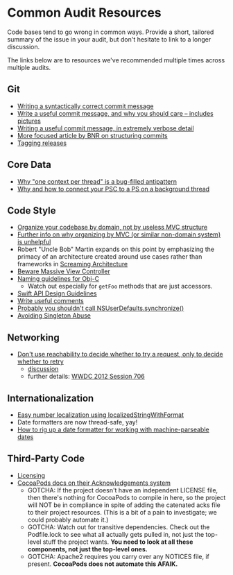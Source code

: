 # Common Audit Resources
Code bases tend to go wrong in common ways.
Provide a short, tailored summary of the issue in your audit,
but don't hesitate to link to a longer discussion.

The links below are to resources we've recommended multiple times across
multiple audits.


## Git
- [Writing a syntactically correct commit message](http://tbaggery.com/2008/04/19/a-note-about-git-commit-messages.html)
- [Write a useful commit message, and why you should care – includes pictures](http://chris.beams.io/posts/git-commit/)
- [Writing a useful commit message, in extremely verbose detail](https://wiki.openstack.org/wiki/GitCommitMessages)
- [More focused article by BNR on structuring commits](http://www.bignerdranch.com/blog/small-distinct-commits-say-you-care/)
- [Tagging releases](https://help.github.com/articles/about-releases/)


## Core Data
- [Why "one context per thread" is a bug-filled antipattern](http://saulmora.com/2013/09/15/why-contextforcurrentthread-doesn-t-work-in-magicalrecord/)
- [Why and how to connect your PSC to a PS on a background thread](http://martiancraft.com/blog/2015/03/core-data-stack/)


## Code Style
- [Organize your codebase by domain, not by useless MVC structure](http://www.sicpers.info/2014/03/inside-out-apps/)
- [Further info on why organizing by MVC (or similar non-domain system) is unhelpful](http://www.sicpers.info/2014/10/the-trouble-with-layers/)
- Robert "Uncle Bob" Martin expands on this point by emphasizing the primacy of an architecture created around use cases rather than frameworks in [Screaming Architecture](http://blog.8thlight.com/uncle-bob/2011/09/30/Screaming-Architecture.html)
- [Beware Massive View Controller](http://www.objc.io/issues/13-architecture/)
- [Naming guidelines for Obj-C](https://developer.apple.com/library/mac/documentation/Cocoa/Conceptual/CodingGuidelines/CodingGuidelines.html#//apple_ref/doc/uid/10000146-SW1)
    - Watch out especially for `getFoo` methods that are just accessors.
- [Swift API Design Guidelines](https://swift.org/documentation/api-design-guidelines/)
- [Write useful comments](https://www.bignerdranch.com/blog/considerate-commenting/)
- [Probably you shouldn't call NSUserDefaults.synchronize()](https://developer.apple.com/library/prerelease/content/releasenotes/Foundation/RN-Foundation-v10.10/index.html#10_10UserDefaults)
- [Avoiding Singleton Abuse](https://www.objc.io/issues/13-architecture/singletons/)


## Networking
- [Don't use reachability to decide whether to try a request, only to decide whether to retry](https://github.com/tewha/AFNetworking/blob/docs/improve-reachability/README.md#network-reachability-manager)
    - [discussion](https://github.com/AFNetworking/AFNetworking/issues/2701#issuecomment-99965186)
    - further details: [WWDC 2012 Session 706](https://developer.apple.com/videos/play/wwdc2012/706/)


## Internationalization
- [Easy number localization using localizedStringWithFormat](http://www.objc.io/issues/9-strings/string-localization/#localized-format-strings)
- Date formatters are now thread-safe, yay!
- [How to rig up a date formatter for working with machine-parseable dates](https://developer.apple.com/library/content/qa/qa1480/)


## Third-Party Code
- [Licensing](https://www.bignerdranch.com/blog/using-cocoapods-without-going-court/)
- [CocoaPods docs on their Acknowledgements system](http://blog.cocoapods.org/Acknowledgements/)
    - GOTCHA: If the project doesn't have an independent LICENSE file, then there's nothing for CocoaPods to compile in here, so the project will NOT be in compliance in spite of adding the catenated acks file to their project resources. (This is a bit of a pain to investigate; we could probably automate it.)
    - GOTCHA: Watch out for transitive dependencies. Check out the Podfile.lock to see what all actually gets pulled in, not just the top-level stuff the project wants. **You need to look at all these components, not just the top-level ones.**
    - GOTCHA: Apache2 requires you carry over any NOTICES file, if present. **CocoaPods does not automate this AFAIK.**
